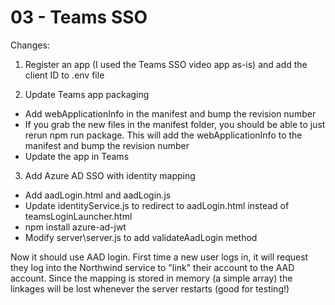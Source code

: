 # 03 - Teams SSO

Changes:

1. Register an app (I used the Teams SSO video app as-is) and add the client ID to .env file
   
2. Update Teams app packaging
  - Add webApplicationInfo in the manifest and bump the revision number
  - If you grab the new files in the manifest folder, you should be able to just rerun 
    npm run package. This will add the webApplicationInfo to the manifest and bump the revision number
  - Update the app in Teams

3. Add Azure AD SSO with identity mapping
  - Add aadLogin.html and aadLogin.js
  - Update identityService.js to redirect to aadLogin.html instead of teamsLoginLauncher.html
  - npm install azure-ad-jwt
  - Modify server\server.js to add validateAadLogin method

Now it should use AAD login. First time a new user logs in, it will request they log into the
Northwind service to "link" their account to the AAD account. Since the mapping is stored in
memory (a simple array) the linkages will be lost whenever the server restarts (good for
testing!)

